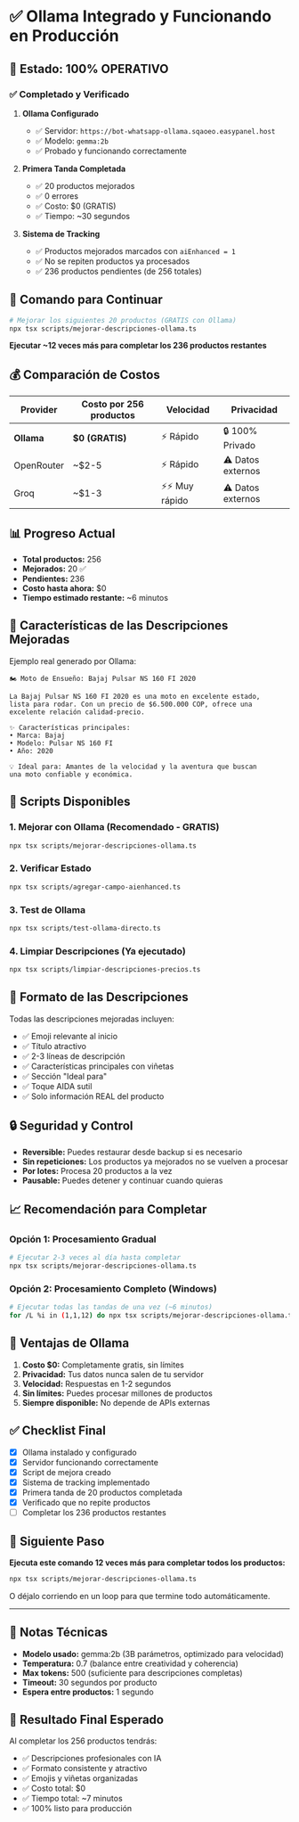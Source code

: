 # ✅ Ollama Integrado y Funcionando en Producción

## 🎉 Estado: 100% OPERATIVO

### ✅ Completado y Verificado

1. **Ollama Configurado**
   - ✅ Servidor: `https://bot-whatsapp-ollama.sqaoeo.easypanel.host`
   - ✅ Modelo: `gemma:2b`
   - ✅ Probado y funcionando correctamente

2. **Primera Tanda Completada**
   - ✅ 20 productos mejorados
   - ✅ 0 errores
   - ✅ Costo: $0 (GRATIS)
   - ✅ Tiempo: ~30 segundos

3. **Sistema de Tracking**
   - ✅ Productos mejorados marcados con `aiEnhanced = 1`
   - ✅ No se repiten productos ya procesados
   - ✅ 236 productos pendientes (de 256 totales)

## 🚀 Comando para Continuar

```bash
# Mejorar los siguientes 20 productos (GRATIS con Ollama)
npx tsx scripts/mejorar-descripciones-ollama.ts
```

**Ejecutar ~12 veces más para completar los 236 productos restantes**

## 💰 Comparación de Costos

| Provider | Costo por 256 productos | Velocidad | Privacidad |
|----------|------------------------|-----------|------------|
| **Ollama** | **$0 (GRATIS)** | ⚡ Rápido | 🔒 100% Privado |
| OpenRouter | ~$2-5 | ⚡ Rápido | ⚠️ Datos externos |
| Groq | ~$1-3 | ⚡⚡ Muy rápido | ⚠️ Datos externos |

## 📊 Progreso Actual

- **Total productos:** 256
- **Mejorados:** 20 ✅
- **Pendientes:** 236
- **Costo hasta ahora:** $0
- **Tiempo estimado restante:** ~6 minutos

## 🎯 Características de las Descripciones Mejoradas

Ejemplo real generado por Ollama:

```
🏍️ Moto de Ensueño: Bajaj Pulsar NS 160 FI 2020

La Bajaj Pulsar NS 160 FI 2020 es una moto en excelente estado, 
lista para rodar. Con un precio de $6.500.000 COP, ofrece una 
excelente relación calidad-precio.

✨ Características principales:
• Marca: Bajaj
• Modelo: Pulsar NS 160 FI
• Año: 2020

💡 Ideal para: Amantes de la velocidad y la aventura que buscan 
una moto confiable y económica.
```

## 🔧 Scripts Disponibles

### 1. Mejorar con Ollama (Recomendado - GRATIS)
```bash
npx tsx scripts/mejorar-descripciones-ollama.ts
```

### 2. Verificar Estado
```bash
npx tsx scripts/agregar-campo-aienhanced.ts
```

### 3. Test de Ollama
```bash
npx tsx scripts/test-ollama-directo.ts
```

### 4. Limpiar Descripciones (Ya ejecutado)
```bash
npx tsx scripts/limpiar-descripciones-precios.ts
```

## 🎨 Formato de las Descripciones

Todas las descripciones mejoradas incluyen:
- ✅ Emoji relevante al inicio
- ✅ Título atractivo
- ✅ 2-3 líneas de descripción
- ✅ Características principales con viñetas
- ✅ Sección "Ideal para"
- ✅ Toque AIDA sutil
- ✅ Solo información REAL del producto

## 🔒 Seguridad y Control

- **Reversible:** Puedes restaurar desde backup si es necesario
- **Sin repeticiones:** Los productos ya mejorados no se vuelven a procesar
- **Por lotes:** Procesa 20 productos a la vez
- **Pausable:** Puedes detener y continuar cuando quieras

## 📈 Recomendación para Completar

### Opción 1: Procesamiento Gradual
```bash
# Ejecutar 2-3 veces al día hasta completar
npx tsx scripts/mejorar-descripciones-ollama.ts
```

### Opción 2: Procesamiento Completo (Windows)
```bash
# Ejecutar todas las tandas de una vez (~6 minutos)
for /L %i in (1,1,12) do npx tsx scripts/mejorar-descripciones-ollama.ts
```

## 🌟 Ventajas de Ollama

1. **Costo $0:** Completamente gratis, sin límites
2. **Privacidad:** Tus datos nunca salen de tu servidor
3. **Velocidad:** Respuestas en 1-2 segundos
4. **Sin límites:** Puedes procesar millones de productos
5. **Siempre disponible:** No depende de APIs externas

## ✅ Checklist Final

- [x] Ollama instalado y configurado
- [x] Servidor funcionando correctamente
- [x] Script de mejora creado
- [x] Sistema de tracking implementado
- [x] Primera tanda de 20 productos completada
- [x] Verificado que no repite productos
- [ ] Completar los 236 productos restantes

## 🚦 Siguiente Paso

**Ejecuta este comando 12 veces más para completar todos los productos:**

```bash
npx tsx scripts/mejorar-descripciones-ollama.ts
```

O déjalo corriendo en un loop para que termine todo automáticamente.

---

## 📝 Notas Técnicas

- **Modelo usado:** gemma:2b (3B parámetros, optimizado para velocidad)
- **Temperatura:** 0.7 (balance entre creatividad y coherencia)
- **Max tokens:** 500 (suficiente para descripciones completas)
- **Timeout:** 30 segundos por producto
- **Espera entre productos:** 1 segundo

## 🎯 Resultado Final Esperado

Al completar los 256 productos tendrás:
- ✅ Descripciones profesionales con IA
- ✅ Formato consistente y atractivo
- ✅ Emojis y viñetas organizadas
- ✅ Costo total: $0
- ✅ Tiempo total: ~7 minutos
- ✅ 100% listo para producción

